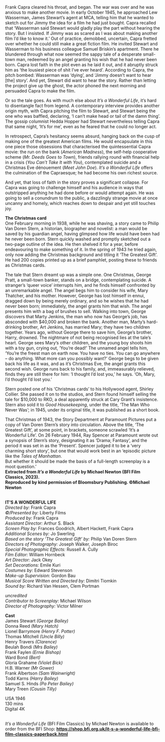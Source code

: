 
Frank Capra cleared his throat, and began. The war was over and he was anxious to make another movie. In early October 1945, he approached Lew Wasserman, James Stewart’s agent at MCA, telling him that he wanted to sketch out for Jimmy the idea for a film he had just bought. Capra recalled that ‘Wasserman said Stewart would gladly play the part without hearing the story. But I insisted. If Jimmy was as scared as I was about making another film I’d like to know it.’ Out of practice, demobbed, uncertain, Capra fretted over whether he could still make a great fiction film. He invited Stewart and Wasserman to his business colleague Samuel Briskin’s apartment. There he blundered through what now seemed the sappy tale of a desperate small-town man, redeemed by an angel granting his wish that he had never been born. Capra lost faith in the plot even as he laid it out, and it abruptly struck him as ‘the lousiest piece of shit I’ve ever heard’. According to Capra, the pitch bombed: Wasserman was ‘dying’, and ‘Jimmy doesn’t want to hear [the] story’. And yet, Stewart did want to hear the story. Rather than letting the project give up the ghost, the actor phoned the next morning and persuaded Capra to make the film.

Or so the tale goes. As with much else about _It’s a Wonderful Life_, it’s hard to disentangle fact from legend. A contemporary interview provides another origin myth, with Capra pitching the film to Stewart, and Stewart being the one who was baffled, declaring, ‘I can’t make head or tail of the damn thing’. The gossip columnist Hedda Hopper had Stewart nevertheless telling Capra that same night, ‘It’s for me’, even as he feared that he could no longer act.

In retrospect, Capra’s hesitancy seems absurd, hanging back on the cusp of making one of the greatest American films. He would encapsulate in this one piece those obsessions that characterised the quintessential Capra movie:  the run on the bank (_American Madness_), the self-help cooperative scheme (_Mr. Deeds_ _Goes to Town_), friends rallying round with financial help in a crisis (_You Can’t Take It with You_), contemplated suicide and a Christmas Eve dénouement (_Meet John Doe_). _It’s a Wonderful Life_ offers the culmination of the Capraesque; he had become his own richest source.

And yet, that loss of faith in the story proves a significant collapse. For Capra was going to challenge himself and his audience in ways that outstripped anything he had done before or would attempt again. He was going to sell a conundrum to the public, a dazzlingly strange movie at once uncanny and homely, which reaches down to despair and yet still touches joy.

**The Christmas card**  
One February morning in 1938, while he was shaving, a story came to Philip Van Doren Stern, a historian, biographer and novelist: a man would be saved by his guardian angel, having glimpsed how life would have been had he never been born. Stern quickly washed and promptly sketched out a two-page outline of the idea. He then shelved it for a year, before endeavouring to make something of it. In the spring of 1943 he tried again, only now adding the Christmas background and titling it ‘The Greatest Gift’. He had 200 copies printed up as a brief pamphlet, posting these to friends as Christmas cards.

The tale that Stern dreamt up was a simple one. One Christmas, George Pratt, a small-town banker, stands on a bridge, contemplating suicide. A stranger’s ‘queer voice’ interrupts him, and he finds himself confronted by an unremarkable angel. The angel begs him to consider his wife, Mary Thatcher, and his mother. However, George has lost himself in ennui, dragged down by being merely ordinary, and so he wishes that he had never been born; immediately, the angel grants him that wish. The angel presents him with a bag of brushes to sell. Walking into town, George discovers that Marty Jenkins, the man who now has George’s job, has absconded with $40,000 and broken the bank. Another man, Marty’s hard-drinking brother, Art Jenkins, has married Mary; they have two children together. Years ago, without George there to save him, George’s brother, Harry, drowned. The nightmare of not being recognised lies at the tale’s heart. George sees Mary’s other children, and the young boy shoots him with a toy gun, crying out, ‘You’re dead!’ The unnamed angel tells him, ‘You’re the freest man on earth now. You have no ties. You can go anywhere – do anything. What more can you possibly want?’ George begs to be given back his life as it was, and as it’s Christmas Eve, the angel grants this second wish. George runs back to his family, and, immeasurably relieved, finds they are still there for him: ‘I thought I’d lost you,’ he says. ‘Oh, Mary, I’d thought I’d lost you.’

Stern posted one of his ‘Christmas cards’ to his Hollywood agent, Shirley Collier. She passed it on to the studios, and Stern found himself selling the tale for $10,000 to RKO, a deal apparently struck at Cary Grant’s insistence. Stern also sold it to _Good Housekeeping_, under the title, ‘The Man Who Never Was’; in 1945, under its original title, it was published as a short book.

That Christmas of 1943, the Story Department at Paramount Pictures put a copy of Van Doren Stern’s story into circulation. Above the title, ‘The Greatest Gift’, at some point, in brackets, someone scrawled ‘It’s a Wonderful Life’.  On 26 February 1944, Ray Spencer at Paramount wrote out a synopsis of Stern’s story, designating it as ‘Drama; Fantasy’, and the period it was set in as the ‘Present’. Spencer judged it to be a ‘very charming short story’, but one that would work best in an ‘episodic picture like the _Tales of Manhattan_.  
But whether it should be made the basis of a full-length screenplay is a  moot question.’  
**Extracted from _It’s a Wonderful Life_ by Michael Newton (BFI Film Classics, 2023).  
Reproduced by kind permission of Bloomsbury Publishing. ©Michael Newton**
<br><br>

**IT’S A WONDERFUL LIFE**<br>
_Directed by:_ Frank Capra<br>
_©/Presented by:_ Liberty Films<br>
_Produced by:_ Frank Capra<br>
_Assistant Director:_ Arthur S. Black<br>
_Screen Play by:_ Frances Goodrich, Albert Hackett, Frank Capra<br>
_Additional Scenes by:_ Jo Swerling<br>
_Based on the story ‘The Greatest Gift’ by:_ Philip Van Doren Stern<br>
_Directors of Photography:_ Joseph Walker, Joseph Biroc<br>
_Special Photographic Effects:_ Russell A. Cully<br>
_Film Editor:_ William Hornbeck<br>
_Art Director:_ Jack Okey<br>
_Set Decorations:_ Emile Kuri<br>
_Costumes by:_ Edward Stevenson<br>
_Make-up Supervision:_ Gordon Bau<br>
_Musical Score Written and Directed by:_ Dimitri Tiomkin<br>
_Sound by:_ Richard Van Hessen, Clem Portman<br>

_uncredited_<br>
_Contributor to Screenplay:_ Michael Wilson<br>
_Director of Photography:_ Victor Milner<br>

**Cast**<br>
James Stewart _(George Bailey)_<br>
Donna Reed _(Mary Hatch)_<br>
Lionel Barrymore _(Henry F. Potter)_<br>
Thomas Mitchell _(Uncle Billy)_<br>
Henry Travers _(Clarence)_<br>
Beulah Bondi _(Mrs Bailey)_<br>
Frank Faylen _(Ernie Bishop)_<br>
Ward Bond _(Bert)_<br>
Gloria Grahame _(Violet Bick)_<br>
H.B. Warner _(Mr Gower)_<br>
Frank Albertson _(Sam Wainwright)_<br>
Todd Karns _(Harry Bailey)_<br>
Samuel S. Hinds _(Pa Peter Bailey)_<br>
Mary Treen _(Cousin Tilly)_<br>

USA 1946<br>
130 mins<br>
Digital 4K<br>
<br>

_It’s a Wonderful Life_ (BFI Film Classics) by Michael Newton is available to order from the BFI Shop: **https://shop.bfi.org.uk/it-s-a-wonderful-life-bfi-film-classics-paperback.html**
<br><br>
<!--stackedit_data:
eyJoaXN0b3J5IjpbNjUxNDUyOTY5XX0=
-->